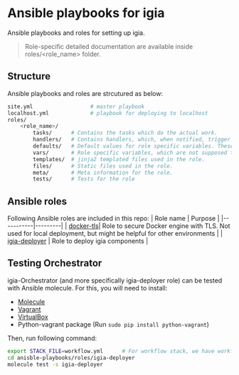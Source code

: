 # Ansible playbooks for igia

Ansible playbooks and roles for setting up igia.

> Role-specific detailed documentation are available inside roles/<role_name> folder.

## Structure

Ansible playbooks and roles are strcutured as below:

```bash
site.yml                  # master playbook
localhost.yml             # playbook for deploying to localhost
roles/
    <role_name>/
        tasks/      # Contains the tasks which do the actual work.
        handlers/   # Contains handlers, which, when notified, trigger actions.
        defaults/   # Default values for role specific variables. These are supposed to get overridden.
        vars/       # Role specific variables, which are not supposed to get overridden.
        templates/  # jinja2 templated files used in the role.
        files/      # Static files used in the role.
        meta/       # Meta information for the role.
        tests/      # Tests for the role
```

## Ansible roles

Following Ansible roles are included in this repo:
| Role name | Purpose |
|-----------|---------|
| [docker-tls](roles/docker-tls/README.md)| Role to secure Docker engine with TLS. Not used for local deployment, but might be helpful for other environments |
| [igia-deployer](roles/igia-deployer/README.md) | Role to deploy igia components |

## Testing Orchestrator

igia-Orchestrator (and more specifically igia-deployer role) can be tested with Ansible molecule. For this, you will need to install:

* [Molecule](https://molecule.readthedocs.io/en/latest/)
* [Vagrant](https://www.vagrantup.com/downloads.html)
* [VirtualBox](https://www.virtualbox.org/wiki/Downloads)
* Python-vagrant package  (Run `sudo pip install python-vagrant`)

Then, run following command:

```bash
export STACK_FILE=workflow.yml		# For workflow stack, we have workflow.yml under `../cli/stack/`
cd anisble-playbooks/roles/igia-deployer
molecule test -s igia-deployer
```

